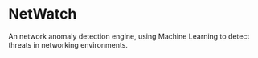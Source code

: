# NetWatch
An network anomaly detection engine, using Machine Learning to detect threats in networking environments. 
